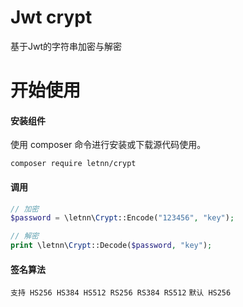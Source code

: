 # Jwt crypt

基于Jwt的字符串加密与解密

# 开始使用

#### 安装组件
使用 composer 命令进行安装或下载源代码使用。

```composer require letnn/crypt```

#### 调用
```php
// 加密
$password = \letnn\Crypt::Encode("123456", "key");

// 解密
print \letnn\Crypt::Decode($password, "key");
```

#### 签名算法
```支持 HS256 HS384 HS512 RS256 RS384 RS512```
```默认 HS256```
